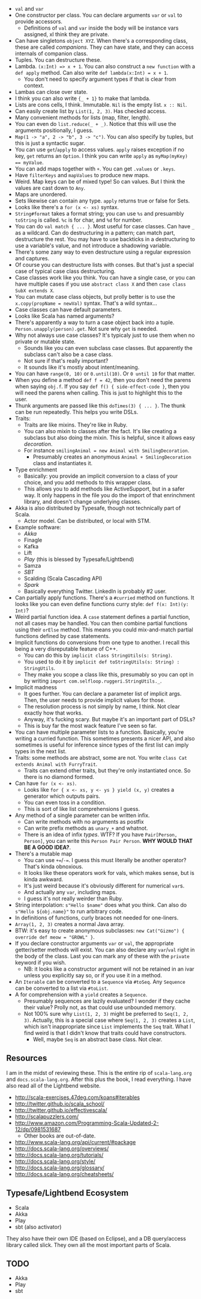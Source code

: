 * `val` and `var`
* One constructor per class. You can declare arguments `var` or `val`
  to provide accessors.
    * Definitions of `val` and `var` inside the body will be instance
      vars assigned, xI think they are private.
* Can have singletons `object XYZ`. When there's a corresponding
  class, these are called *companions*. They can have state, and they
  can access internals of companion class.
* Tuples. You can destructure these.
* Lambda. `(x:Int) => x + 1`. You can also construct a `new function`
  with a `def apply` method. Can also write `def lambda(x:Int) = x +
  1`.
    * You don't need to specify argument types if that is clear from
      context.
* Lambas can close over state.
* I think you can also write `{_ + 1}` to make that lambda.
* Lists are cons cells, I think. Immutable. `Nil` is the empty
  list. `x :: Nil`.
* Can easily create list by `List(1, 2, 3)`. Has checked access.
* Many convenient methods for lists (map, filter, length).
* You can even do `list.reduce(_ + _)`. Notice that this will use the
  arguments positionally, I guess.
* `Map(1 -> "a", 2 -> "b", 3 -> "c")`. You can also specify by tuples,
  but this is just a syntactic sugar.
* You can use `get`/`apply` to access values. `apply` raises exception
  if no key, `get` returns an `Option`. I think you can write `apply`
  as `myMap(myKey) == myValue`.
* You can add maps together with `+`. You can get `.values` or
  `.keys`.
* Have `filterKeys` and `mapValues` to produce new maps.
* Weird. Map keys can be of mixed type! So can values. But I think the
  values are cast down to `Any`.
* Maps are unordered.
* Sets likewise can contain any type. `apply` returns true or false
  for Sets.
* Looks like there's a `for (x <- xs)` syntax.
* `String#format` takes a format string; you can use `%s` and
  presuambly `toString` is called. `%c` is for char, and `%d` for
  number.
* You can do `val match { ... }`. Most useful for case classes. Can
  have `_` as a wildcard. Can do destructuring in a pattern; can match
  part, destructure the rest. You may have to use backticks in a
  destructuring to use a variable's value, and not introduce a
  shadowing variable.
* There's some zany way to even destructure using a regular expression
  and captures.
* Of course you can destructure lists with conses. But that's just a
  special case of typical case class destructuring.
* Case classes work like you think. You can have a single case, or you
  can have multiple cases if you use `abstract class X` and then `case
  class SubX extends X`.
* You can mutate case class objects, but prolly better is to use the
  `x.copy(propName = newVal)` syntax. That's a wild syntax...
* Case classes can have default parameters.
* Looks like Scala has named arguments?
* There's apparently a way to turn a case object back into a
  tuple. `Person.unapply(person).get`. Not sure why `get` is needed.
* Why not always use case classes? It's typicaly just to use them when
  no private or mutable state.
    * Sounds like you can even subclass case classes. But apparently
      the subclass can't also be a case class.
    * Not sure if that's really important?
    * It sounds like it's mostly about intent/meaning.
* You can have `range(0, 10)` or `0.until(10)`. Or `0 until 10` for
  that matter.
* When you define a method `def f = 42`, then you don't need the
  parens when saying `obj.f`. If you say `def f() { side-effect-code
  }`, then you will need the parens when calling. This is just to
  highlight this to the user.
* Thunk arguments are passed like this `doTimes(3) { ... }`. The thunk
  can be run repeatedly. This helps you write DSLs.
* Traits:
    * Traits are like mixins. They're like in Ruby.
    * You can also mixin to classes after the fact. It's like creating
      a subclass but also doing the mixin. This is helpful, since it
      allows easy *decoration*.
    * For instance `smilingAnimal = new Animal with SmilingDecoration`.
        * Presumably creates an anonymous `Animal + SmilingDecoration`
          class and instantiates it.
* Type enrichment
    * Basically: you provide an implicit conversion to a class of your
      choice, and you add methods to this wrapper class.
    * This allows you to add methods like ActiveSupport, but in a
      safer way. It only happens in the file you do the import of that
      enrinchment library, and doesn't change underlying classes.
* Akka is also distributed by Typesafe, though not technically part of
  Scala.
    * Actor model. Can be distributed, or local with STM.
* Example software:
    * *Akka*
    * Finagle
    * Kafka
    * Lift
    * *Play* (this is blessed by Typesafe/Lightbend)
    * Samza
    * *SBT*
    * Scalding (Scala Cascading API)
    * *Spark*
    * Basically everything Twitter. LinkedIn is probably #2 user.
* Can partially apply functions. There's a `#curried` method on
  functions. It looks like you can even define functions curry style:
  `def f(x: Int)(y: Int)`?
* Weird partial function idea. A `case` statement defines a partial
  function, not all cases may be handled. You can then combine partial
  functions using their `orElse` method. This means you could
  mix-and-match partial functions defined by case statements.
* Implicit functions do conversions from one type to another. I recall
  this being a very disreputable feature of C++.
    * You can do this by `implicit class StringUtils(s: String)`.
    * You used to do it by `implicit def toStringUtils(s: String) :
      StringUtils`.
    * They make you scope a class like this, presumably so you can opt
      in by writing `import com.selfloop.ruggeri.StringUtils._`.
* Implicit madness
    * It goes further. You can declare a parameter list of implicit
      args. Then, the user needs to provide implicit values for those.
    * The resolution process is not simply by name, I think. Not clear
      exactly how that works.
    * Anyway, it's fucking scary. But maybe it's an important part of
      DSLs?
    * This is buy far the most wack feature I've seen so far.
* You can have multiple parameter lists to a function. Basically,
  you're writing a curried function. This sometimes presents a nicer
  API, and also sometimes is useful for inference since types of the
  first list can imply types in the next list.
* Traits: some methods are abstract, some are not. You write `class
  Cat extends Animal with FurryTrait`.
    * Traits can extend other traits, but they're only instantiated
      once. So there is no diamond formed.
* Can have `for (x <- xs)`.
    * Looks like `for { x <- xs, y <- ys } yield (x, y)` creates a
      generator which outputs pairs.
    * You can even toss in a condition.
    * This is sort of like list comprehensions I guess.
* Any method of a single parameter can be written infix.
    * Can write methods with no arguments as postfix
    * Can write prefix methods as `unary_+` and whatnot.
    * There is an idea of infix *types*. WTF? If you have
      `Pair[Person, Person]`, you can write this `Person Pair
      Person`. **WHY WOULD THAT BE A GOOD IDEA?**.
* There's a mutable map
    * You can use `+=`/`-=`. I guess this must literally be another
      operator? That's kinda obnoxious.
    * It looks like these operators work for vals, which makes sense,
      but is kinda awkward.
    * It's just weird because it's obviously different for numerical
      `var`s.
    * And actually any `var`, including maps.
    * I guess it's not really weirder than Ruby.
* String interpolation: `s"Hello $name"` does what you think. Can also
  do `s"Hello ${obj.name}"` to run arbitrary code.
* In definitions of functions, curly braces not needed for one-liners.
* `Array(1, 2, 3)` creates a normal Java array.
* BTW: it's easy to create anonymous subclasses: `new Cat("Gizmo") {
  override def meow = "GROWL" }`.
* If you declare constructor arguments `var` or `val`, the appropriate
  getter/setter methods will exist. You can also declare any
  `var`/`val` right in the body of the class. Last you can mark any of
  these with the `private` keyword if you wish.
    * NB: it looks like a constructor argument will not be retained in
      an ivar unless you explicitly say so, or if you use it in a
      method.
* An `Iterable` can be converted to a `Sequence` via `#toSeq`. Any
  `Sequence` can be converted to a list via `#toList`.
* A for comprehension with a `yield` creates a `Sequence`.
    * Presumably sequences are lazily evaluated? I wonder if they
      cache their value? Prolly not, as that could use unbounded
      memory.
    * Not 100% sure why `List(1, 2, 3)` might be preferred to `Seq(1,
      2, 3)`. Actually, this is a special case where `Seq(1, 2, 3)`
      creates a `List`, which isn't inappropriate since `List`
      implements the `Seq` trait. What I find weird is that I didn't
      know that traits could have constructors.
        * Well, maybe `Seq` is an abstract base class. Not clear.

## Resources

I am in the midst of reviewing these. This is the entire rip of
`scala-lang.org` and `docs.scala-lang.org`. After this plus the book,
I read everything. I have also read all of the Lightbend website.

* http://scala-exercises.47deg.com/koans#iterables
* http://twitter.github.io/scala_school/
* http://twitter.github.io/effectivescala/
* http://scalapuzzlers.com/
* http://www.amazon.com/Programming-Scala-Updated-2-12/dp/0981531687
    * Other books are out-of-date.
* http://www.scala-lang.org/api/current/#package
* http://docs.scala-lang.org/overviews/
* http://docs.scala-lang.org/tutorials/
* http://docs.scala-lang.org/style/
* http://docs.scala-lang.org/glossary/
* http://docs.scala-lang.org/cheatsheets/

## Typesafe/Lightbend Ecosystem

* Scala
* Akka
* Play
* sbt (also activator)

They also have their own IDE (based on Eclipse), and a DB query/access
library called slick. They own all the most important parts of Scala.

## TODO

* Akka
* Play
* sbt
